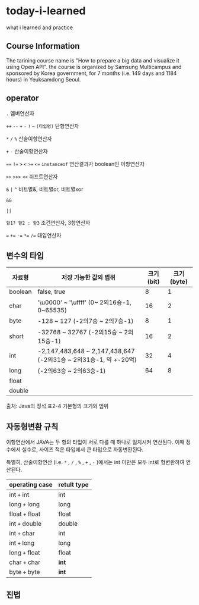 # today-i-learned
what i learned and practice

## Course Information
The tarining course name is "How to prepare a big data and visualize it using Open API".
the course is organized by Samsung Multicampus and sponsored by Korea government,
for 7 months (i.e. 149 days and 1184 hours) in Yeuksamdong Seoul.



## operator

`.` 		멤버연산자

`++` `--` `+` `-` `!` `~` `(타입명)` 		단항연산자

`*` `/` `%` 			산술이항연산자

`+` `-` 				산술이항연산자

`==` `!=` `>` `<` `>=` `<=` `instanceof` 		연산결과가 boolean인 이항연산자

`>>` `>>>` `<<` 		쉬프트연산자

`&` `|` `^` 			비트별&, 비트별or, 비트별xor

`&&` 

`||`

`항1? 항2 : 항3`		조건연산자, 3항연산자

`=` `+=` `-=` `*=` `/=` 	대입연산자




## 변수의 타입

| 자료형  | 저장 가능한 값의 범위                                        | 크기 (bit) | 크기 (byte) |
| ------- | ------------------------------------------------------------ | ---------- | ----------- |
| boolean | false, true                                                  | 8          | 1           |
| char    | '\u0000' ~ '\uffff' (0~ 2의16승-1, 0~65535)                  | 16         | 2           |
| byte    | -128 ~ 127 (-2의7승 ~ 2의7승-1)                              | 8          | 1           |
| short   | -32768 ~ 32767 (-2의15승 ~ 2의15승-1)                        | 16         | 2           |
| int     | -2,147,483,648 ~ 2,147,438,647 (-2의31승 ~ 2의31승-1, 약 +-20억) | 32         | 4           |
| long    | (-2의63승 ~ 2의63승-1)                                       | 64         | 8           |
| float   |                                                              |            |             |
| double  |                                                              |            |             |

출처: Java의 정석 표2-4 기본형의 크기와 범위



## 자동형변환 규칙

이항연산에서 JAVA는 두 항의 타입이 서로 다를 때 하나로 일치시켜 연산된다. 이때 정수에서 실수로, 사이즈 적은 타입에서 큰 타입으로 자동변환된다.

특별히, 산술이항연산 (i.e. `*` , `/` ,  `%` , `+` , `-` )에서는 int 미만은 모두 int로 형변환하여 연산된다.



| operating case  | retult type |
| --------------- | ----------- |
| int `+` int     | int         |
| long `+` long   | long        |
| float `+` float | float       |
| int `+` double  | double      |
| int `+` char    | int         |
| int `+` long    | long        |
| long `+` float  | float       |
| char `+` char   | **int**     |
| byte `+` byte   | **int**     |









## 진법



